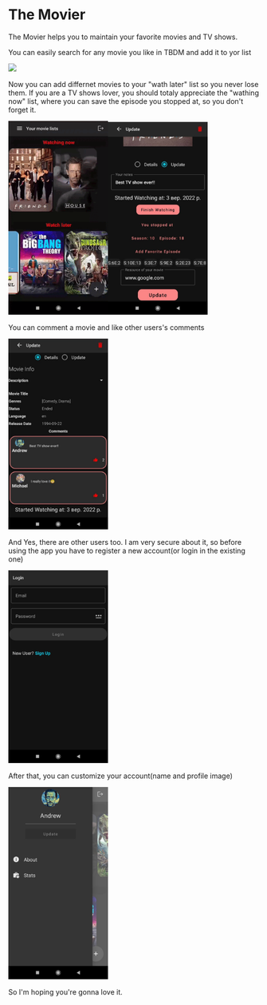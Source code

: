 
# The Movier

The Movier helps you to maintain your favorite movies and TV shows.

You can easily search for any movie you like in TBDM and add it to yor list

<img src="https://github.com/NedoPrograMax/movier/blob/master/search.gif" width="200">

Now you can add differnet movies to your "wath later" list so you never lose them.
If you are a TV shows lover, you should totaly appreciate the "wathing now" list, where you can save the episode you stopped at, so you don't forget it.

<img src="https://github.com/NedoPrograMax/movier/blob/master/drag.gif" width="200"><img src="https://github.com/NedoPrograMax/movier/blob/master/photo3.jpg" width="200">

You can comment a movie and like other users's comments

<img src="https://github.com/NedoPrograMax/movier/blob/master/photo1.jpg" width="200">

And Yes, there are other users too. I am very secure about it, so before using the app you have to register a new account(or login in the existing one)

<img src="https://github.com/NedoPrograMax/movier/blob/master/photo4.jpg" width="200">

After that, you can customize your account(name and profile image)

<img src="https://github.com/NedoPrograMax/movier/blob/master/photo2.jpg" width="200">

So I'm hoping you're gonna love it.


